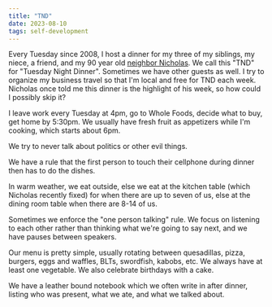 ```yaml
---
title: "TND"
date: 2023-08-10
tags: self-development
---
```


<p>Every Tuesday since 2008, I host a dinner for my
three of my siblings, my niece, a friend, and my 90 year old
<a href="http://www.nicholaslambrou.com">neighbor Nicholas</a>.
We call this "TND" for "Tuesday Night Dinner". Sometimes we have other
guests as well. I try to organize my business travel so that I'm local
and free
for TND each week. Nicholas once told me this dinner is the highlight
of his week, so how could I possibly skip it?

</p><p>I leave work every Tuesday at 4pm, go to Whole Foods, decide what
to buy, get home by 5:30pm. We usually have fresh fruit as appetizers
while I'm cooking, which starts about 6pm.

</p><p>We try to never talk about politics or other evil things.

</p><p>We have a rule that the first person to touch their cellphone  
during dinner then has to do the dishes.

</p><p>In warm weather, we eat outside, else we eat at the kitchen table
(which Nicholas recently fixed) for when there are up to seven of us,
else at the dining room table when there are 8-14 of us.

</p><p>Sometimes we enforce the "one person talking" rule. We focus on
listening to each other rather than thinking what we're going to say
next, and we have pauses between speakers.
  
</p><p>Our menu is pretty simple, usually rotating between quesadillas,
pizza, burgers, eggs and waffles, BLTs, swordfish, kabobs, etc. We
always have at least one vegetable. We also celebrate birthdays with a
cake.
  
</p><p>We have a leather bound notebook which we often write in after
dinner, listing who was present, what we ate, and what we talked about.


</p></td>
